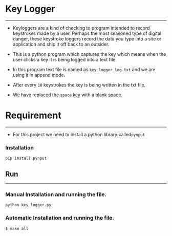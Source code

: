 # Key Logger
___

* Keyloggers are a kind of checking to program intended to record keystrokes made by a user. Perhaps the most seasoned type of digital danger, these keystroke loggers record the data you type into a site or application and ship it off back to an outsider.

* This is a python program which captures the key which means when the user clicks a key it is being logged into a text file.
* In this program text file is named as `key_logger_log.txt` and we are using it in append mode.
* After every `10` keystrokes the key is being written in the txt file.
* We have replaced the `space` key with a blank space.

# Requirement
___
* For this project we need to install a python library called`pynput`

### Installation
```
pip install pynput
```
## Run
___
### Manual Installation and running the file.
```
python key_logger.py
```
### Automatic Installation and running the file.
```
$ make all 
```
